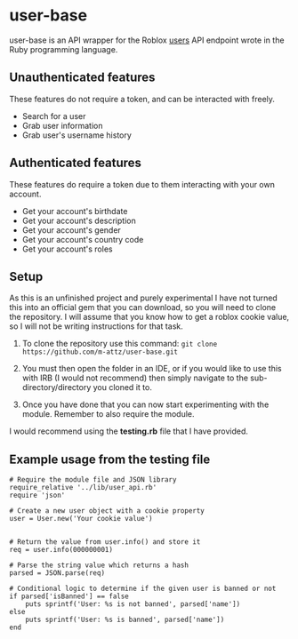 # user-base
user-base is an API wrapper for the Roblox [users](https://users.roblox.com/) API endpoint wrote in the Ruby programming
language.

## Unauthenticated features
These features do not require a token, and can be interacted with freely.

- Search for a user
- Grab user information
- Grab user's username history
  
## Authenticated features
These features do require a token due to them interacting with your own account.

- Get your account's birthdate
- Get your account's description
- Get your account's gender
- Get your account's country code
- Get your account's roles 

## Setup

As this is an unfinished project and purely experimental I have not turned this into an official gem that 
you can download, so you will need to clone the repository. I will assume that you know how to get a roblox 
cookie value, so I will not be writing instructions for that task.


1. To clone the repository use this command: `git clone https://github.com/m-attz/user-base.git`

2. You must then open the folder in an IDE, or if you would like to use this with IRB (I would not recommend) then simply 
navigate to the sub-directory/directory you cloned it to.

3. Once you have done that you can now start experimenting with the module. Remember to also require the module.

I would recommend using the **testing.rb** file that I have provided.

  

## Example usage from the testing file

```
# Require the module file and JSON library 
require_relative '../lib/user_api.rb'
require 'json'

# Create a new user object with a cookie property
user = User.new('Your cookie value')


# Return the value from user.info() and store it 
req = user.info(000000001)

# Parse the string value which returns a hash
parsed = JSON.parse(req)

# Conditional logic to determine if the given user is banned or not
if parsed['isBanned'] == false 
    puts sprintf('User: %s is not banned', parsed['name'])
else
    puts sprintf('User: %s is banned', parsed['name'])
end
```
